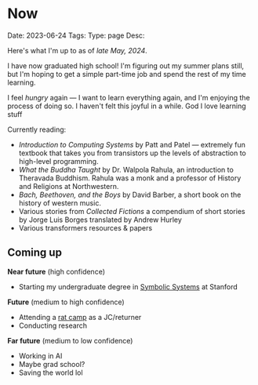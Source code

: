 # Now
Date: 2023-06-24
Tags: 
Type: page
Desc:

Here's what I'm up to as of *late May, 2024*. 

I have now graduated high school! I'm figuring out my summer plans still, but I'm hoping to get a simple part-time job and spend the rest of my time learning. 

I feel *hungry* again — I want to learn everything again, and I'm enjoying the process of doing so. I haven't felt this joyful in a while. God I love learning stuff

Currently reading: 
- *Introduction to Computing Systems* by Patt and Patel — extremely fun textbook that takes you from transistors up the levels of abstraction to high-level programming.
- *What the Buddha Taught* by Dr. Walpola Rahula, an introduction to Theravada Buddhism. Rahula was a monk and a professor of History and Religions at Northwestern.
- *Bach, Beethoven, and the Boys* by David Barber, a short book on the history of western music. 
- Various stories from *Collected Fictions* a compendium of short stories by Jorge Luis Borges translated by Andrew Hurley
- Various transformers resources & papers

## Coming up 

**Near future** (high confidence)

- Starting my undergraduate degree in [Symbolic Systems](https://majors.stanford.edu/majors/symbolic-systems) at Stanford 

**Future** (medium to high confidence)

- Attending a [rat camp](https://fabric.camp) as a JC/returner
- Conducting research

**Far future** (medium to low confidence)

- Working in AI 
- Maybe grad school?
- Saving the world lol